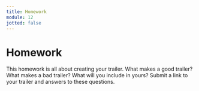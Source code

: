 ```yaml
---
title: Homework
module: 12
jotted: false
---
```


# Homework

This homework is all about creating your trailer.  What makes a good trailer? What makes a bad trailer? What will you include in yours?  Submit a link to your trailer and answers to these questions.

<!--
For this homework, turn in your working 3D game. It should be an somewhat of a collection type game.  You can add animations if you want, but they are not required.

## Specifications

1. There should be an environment.
2. There should be a character with movement.
3. There should be collectible items.
4. There should be a way to determine if all the items were collected in order.
5. There should be a final item to be collected.
6. A final message should be displayed if the final items is collected.
7. Turn everything into Box and submit a link.

Looking for something extra to do?

1. Create animations for your character. Use the Animator/Blend Tree.
2. Create enemies that chase the character.
3. Create a countdown timer.
-->